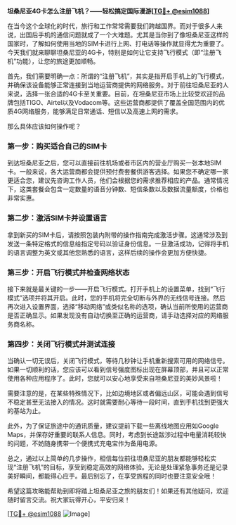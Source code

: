 **坦桑尼亚4G卡怎么注册飞机？——轻松搞定国际漫游[[TG💪+ @esim1088](https://t.me/s/esim1088)]**

在当今这个全球化的时代，旅行和工作常常需要我们跨越国界。而对于很多人来说，出国后手机的通信问题就成了一个大难题。尤其是当你到了像坦桑尼亚这样的国家时，了解如何使用当地的SIM卡进行上网、打电话等操作就显得尤为重要了。今天我们就来聊聊坦桑尼亚的4G卡，特别是如何让它支持飞行模式（即“注册飞机”功能），让您的旅途更加顺畅。

首先，我们需要明确一点：所谓的“注册飞机”，其实是指开启手机上的飞行模式，并确保该设备能够正常连接到当地运营商提供的网络服务。对于前往坦桑尼亚的人来说，选择一张合适的4G卡至关重要。目前，在坦桑尼亚市场上比较受欢迎的品牌包括TIGO、Airtel以及Vodacom等。这些运营商都提供了覆盖全国范围内的优质4G网络服务，能够满足日常通话、短信以及高速上网的需求。

那么具体应该如何操作呢？

### 第一步：购买适合自己的SIM卡

到达坦桑尼亚之后，您可以直接前往机场或者市区内的营业厅购买一张本地SIM卡。一般来说，各大运营商都会提供预付费套餐供游客选择。如果您不确定哪一家更适合您，建议先咨询工作人员，他们会根据您的需求推荐相应的产品。通常情况下，这类套餐会包含一定数量的语音分钟数、短信条数以及数据流量额度，价格也非常实惠。

### 第二步：激活SIM卡并设置语言

拿到新买的SIM卡后，请按照包装内附带的操作指南完成激活步骤。这通常涉及到发送一条特定格式的信息给指定号码以验证身份信息。一旦激活成功，记得将手机的语言调整为英文或其他您熟悉的语言，这样后续的操作会更加方便快捷。

### 第三步：开启飞行模式并检查网络状态

接下来就是最关键的一步——开启飞行模式。打开手机上的设置菜单，找到“飞行模式”选项并将其开启。此时，您的手机将完全切断与外界的无线信号连接。然后再次进入设置界面，选择“移动网络”或类似名称的选项，确认当前所使用的运营商是否正确显示。如果发现没有自动切换至正确的运营商，请手动选择对应的网络服务商名称。

### 第四步：关闭飞行模式并测试连接

当确认一切无误后，关闭飞行模式，等待几秒钟让手机重新搜索可用的网络信号。如果一切顺利的话，您应该可以看到信号强度图标出现在屏幕顶部，并且可以正常使用各种应用程序了。此时，您就可以安心地享受来自坦桑尼亚的美妙风景啦！

需要注意的是，在某些特殊情况下，比如边境地区或者偏远山区，可能会遇到信号不稳定甚至无法接入的情况。这时就需要耐心等待一段时间，直到手机找到更强大的基站为止。

此外，为了保证旅途中的通讯质量，建议提前下载一些离线地图应用如Google Maps，并保存好重要的联系人信息。同时，考虑到长途跋涉过程中电量消耗较快的问题，不妨随身携带一个便携式充电宝作为备用电源。

总之，通过以上简单的几步操作，相信每位前往坦桑尼亚的朋友都能够轻松实现“注册飞机”的目标，享受到稳定高效的网络体验。无论是处理紧急事务还是记录美好瞬间，都能得心应手。最后别忘了，在享受旅程的同时也要注意安全哦！

希望这篇攻略能帮助到即将踏上坦桑尼亚之旅的朋友们！如果还有其他疑问，欢迎随时留言交流。祝大家玩得开心，平安归来！

[[TG💪+ @esim1088](https://t.me/s/esim1088) ![Image](https://i.postimg.cc/4NQfJmqS/Snipaste-2025-05-13-00-14-12.png)]